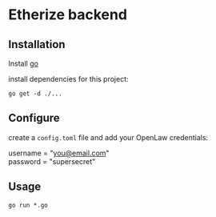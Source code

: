 # Etherize backend


## Installation

Install [go](https://golang.org/doc/install)

install dependencies for this project:   

`go get -d ./...`

## Configure

create a `config.toml` file and add your OpenLaw credentials:

username = "you@email.com"  
password = "supersecret"


## Usage

`go run *.go`

